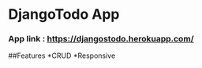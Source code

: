 # DjangoTodo App

### App link : https://djangostodo.herokuapp.com/

##Features
 *CRUD
 *Responsive
 
